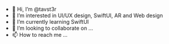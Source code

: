 - 👋 Hi, I’m @tavst3r
- 👀 I’m interested in UI/UX design, SwiftUI, AR and Web design
- 🌱 I’m currently learning SwiftUI
- 💞️ I’m looking to collaborate on ...
- 📫 How to reach me ...

<!---
tavst3r/tavst3r is a ✨ special ✨ repository because its `README.md` (this file) appears on your GitHub profile.
You can click the Preview link to take a look at your changes.
--->
